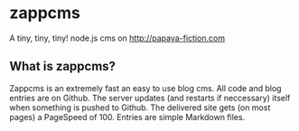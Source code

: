 zappcms
=======

A tiny, tiny, tiny! node.js cms on http://papaya-fiction.com


What is zappcms?
----------------

Zappcms is an extremely fast an easy to use blog cms.
All code and blog entries are on Github.
The server updates (and restarts if neccessary) itself when something is pushed to Github.
The delivered site gets (on most pages) a PageSpeed of 100.
Entries are simple Markdown files.
